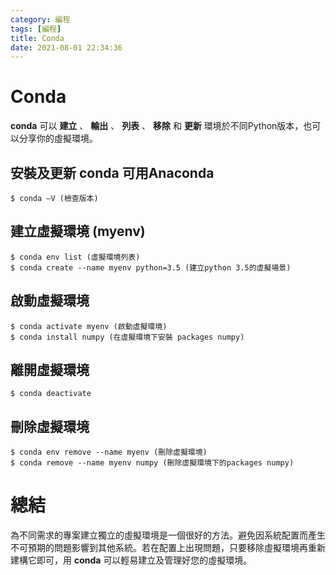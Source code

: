 ```yaml
---
category: 編程 
tags: [編程]
title: Conda
date: 2021-08-01 22:34:36
---
```


# Conda

**conda** 可以 **建立** 、 **輸出** 、 **列表** 、 **移除** 和 **更新** 環境於不同Python版本，也可以分享你的虛擬環境。

## 安裝及更新 conda 可用**Anaconda**
```
$ conda –V (檢查版本)
```
## 建立虛擬環境 (myenv)

```
$ conda env list (虛擬環境列表)
$ conda create --name myenv python=3.5 (建立python 3.5的虛擬場景)
```
## 啟動虛擬環境

```
$ conda activate myenv (啟動虛擬環境)
$ conda install numpy (在虛擬環境下安裝 packages numpy)
```
## 離開虛擬環境

```
$ conda deactivate
```
## 刪除虛擬環境

```
$ conda env remove --name myenv (刪除虛擬環境)
$ conda remove --name myenv numpy (刪除虛擬環境下的packages numpy)
```
# 總結
為不同需求的專案建立獨立的虛擬環境是一個很好的方法。避免因系統配置而產生不可預期的問題影響到其他系統。若在配置上出現問題，只要移除虛擬環境再重新建構它即可，用 **conda** 可以輕易建立及管理好您的虛擬環境。
